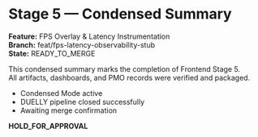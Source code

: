 # Stage 5 — Condensed Summary

**Feature:** FPS Overlay & Latency Instrumentation  
**Branch:** feat/fps-latency-observability-stub  
**State:** READY_TO_MERGE  

This condensed summary marks the completion of Frontend Stage 5.  
All artifacts, dashboards, and PMO records were verified and packaged.  

- Condensed Mode active  
- DUELLY pipeline closed successfully  
- Awaiting merge confirmation

**HOLD_FOR_APPROVAL**
